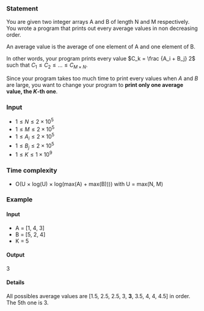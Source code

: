 ### Statement
You are given two integer arrays A and B of length N and M respectively.
You wrote a program that prints out every average values in non decreasing order.

An average value is the average of one element of A and one element of B.

In other words, your program prints every value $C_k = \frac {A_i + B_j} 2$ such that $C_1 \le C_2 \le ... \le C_{M \times N}$.

Since your program takes too much time to print every values when $A$ and $B$ are large, you want to change your program to **print only one average value, the $K$-th one**.

### Input
- $1 \le N \le 2 \times 10^5$
- $1 \le M \le 2 \times 10^5$
- $1 \le A_i \le 2 \times 10^5$
- $1 \le B_j \le 2 \times 10^5$
- $1 \le K \le 1 \times 10^{9}$

### Time complexity
- O(U $\times$ log(U) $\times$ log(max(A) + max(B)))) with U = max(N, M)

### Example

#### Input
- A = [1, 4, 3]
- B = [5, 2, 4]
- K = 5

#### Output
3

#### Details
All possibles average values are [1.5, 2.5, 2.5, 3, **3**, 3.5, 4, 4, 4.5] in order.
The 5th one is 3.
